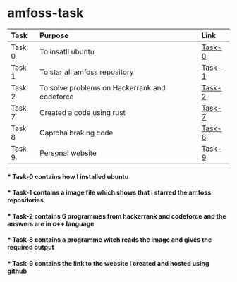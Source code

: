 # amfoss-task
|Task    |Purpose  |     Link|
|:-------|:-------|:-------|
|Task 0  |To insatll ubuntu|[Task-0](https://github.com/Vinayak730/amfoss-task/tree/master/Task-0)|
|Task 1|To star all amfoss repository|[Task-1](https://github.com/Vinayak730/amfoss-task/tree/master/task-1)|
|Task 2|To solve problems on Hackerrank and codeforce|[Task-2](https://github.com/Vinayak730/amfoss-task/tree/master/task-2)|
|Task 7|Created a code using rust|[Task-7](https://github.com/Vinayak730/amfoss-task/blob/master/Task-7/readme.md)|
|Task 8|Captcha braking code|[Task-8](https://github.com/Vinayak730/amfoss-task/tree/master/task-8)|
|Task 9|Personal website|[Task-9](https://github.com/Vinayak730/amfoss-task/tree/master/task-9)|


#### * Task-0 contains how I installed ubuntu
#### * Task-1 contains a image file which shows that i starred the amfoss repositories
#### * Task-2 contains 6 programmes from hackerrank and codeforce and the answers are in c++ language
#### * Task-8 contains a programme witch reads the image and gives the required output
#### * Task-9 contains the link to the website I created and hosted using github 
